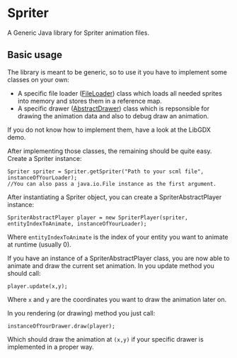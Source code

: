 Spriter
=======

A Generic Java library for Spriter animation files.



Basic usage
--------------------------
The library is meant to be generic, so to use it you have to implement some classes on your own:
*   A specific file loader ([FileLoader](https://github.com/Trixt0r/spriter/blob/master/Spriter/src/com/brashmonkey/spriter/file/FileLoader.java "FileLoader")) class which loads all needed sprites into memory and stores them in a reference map.
*   A specific drawer ([AbstractDrawer](https://github.com/Trixt0r/spriter/blob/master/Spriter/src/com/brashmonkey/spriter/draw/AbstractDrawer.java "AbstractDrawer")) class which is repsonsible for drawing the animation data and also to debug draw an animation.

If you do not know how to implement them, have a look at the LibGDX demo.

After implementing those classes, the remaining should be quite easy.
Create a Spriter instance:
```
Spriter spriter = Spriter.getSpriter("Path to your scml file", instanceOfYourLoader);
//You can also pass a java.io.File instance as the first argument.
```

After instantiating a Spriter object, you can create a SpriterAbstractPlayer instance:
```
SpriterAbstractPlayer player = new SpriterPlayer(spriter, entityIndexToAnimate, instanceOfYourLoader);
```
Where `entityIndexToAnimate` is the index of your entity you want to animate at runtime (usually 0).

If you have an instance of a SpriterAbstractPlayer class, you are now able to animate and draw the current set animation.
In you update method you should call:
```
player.update(x,y);
```
Where `x` and `y` are the coordinates you want to draw the animation later on.

In you rendering (or drawing) method you just call:
```
instanceOfYourDrawer.draw(player);
```
Which should draw the animation at `(x,y)` if your specific drawer is implemented in a proper way.
